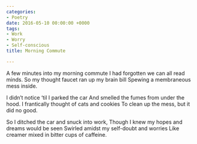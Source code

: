 ```yaml
---
categories:
- Poetry
date: 2016-05-10 00:00:00 +0000
tags:
- Work
- Worry
- Self-conscious
title: Morning Commute

---
```


A few minutes into my morning commute
I had forgotten we can all read minds.
So my thought faucet ran up my brain bill
Spewing a membraneous mess inside.

I didn’t notice ‘til I parked the car
And smelled the fumes from under the hood.
I frantically thought of cats and cookies
To clean up the mess, but it did no good.

So I ditched the car and snuck into work,
Though I knew my hopes and dreams would be seen
Swirled amidst my self-doubt and worries
Like creamer mixed in bitter cups of caffeine.

